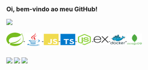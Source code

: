 ### Oi, bem-vindo ao meu GitHub!
<div>
  <a href="https://github.com/thiagocesar1">
  <!--<img height="180em" src="https://github-readme-stats.vercel.app/api?username=thiagocesar1&show_icons=true&theme=nightowl&include_all_commits=true&count_private=false"/>-->
  <img height="180em" src="https://github-readme-stats.vercel.app/api/top-langs/?username=thiagocesar1&layout=compact&langs_count=6&theme=nightowl"/>
</div>
<div style="display: inline_block"><br />
  <img align="center" alt="Spring" height="35" width="45" src="https://raw.githubusercontent.com/devicons/devicon/master/icons/spring/spring-original.svg">
  <img align="center" alt="Java" height="35" width="45" src="https://raw.githubusercontent.com/devicons/devicon/master/icons/java/java-original.svg">
  <img align="center" alt="JavaScript" height="30" width="40" src="https://raw.githubusercontent.com/devicons/devicon/master/icons/javascript/javascript-plain.svg">
  <img align="center" alt="TypeScript" height="30" width="40" src="https://raw.githubusercontent.com/devicons/devicon/master/icons/typescript/typescript-plain.svg">
  <img align="center" alt="NodeJs" height="30" width="40" src="https://raw.githubusercontent.com/devicons/devicon/master/icons/nodejs/nodejs-original.svg">
  <img align="center" alt="ExpressJs" height="30" width="40" src="https://raw.githubusercontent.com/devicons/devicon/master/icons/express/express-original.svg">
  <img align="center" alt="Docker" height="30" width="40" src="https://raw.githubusercontent.com/devicons/devicon/master/icons/docker/docker-original-wordmark.svg">
   <img align="center" alt="MongoDB" height="30" width="40" src="https://raw.githubusercontent.com/devicons/devicon/master/icons/mongodb/mongodb-plain-wordmark.svg">
</div>
  
##

<div>
    <a href="https://instagram.com/thiagoalvares3" target="_blank"><img src="https://img.shields.io/badge/-Instagram-%23E4405F?style=for-the-badge&logo=instagram&logoColor=white" target="_blank"></a>
    <a href = "mailto:thiago.cesaralvares@gmail.com"><img src="https://img.shields.io/badge/-Gmail-%23333?style=for-the-badge&logo=gmail&logoColor=white" target="_blank"></a>
    <a href="https://www.linkedin.com/in/thiagoalvares1" target="_blank"><img src="https://img.shields.io/badge/-LinkedIn-%230077B5?style=for-the-badge&logo=linkedin&logoColor=white" target="_blank"></a> 
</div>

